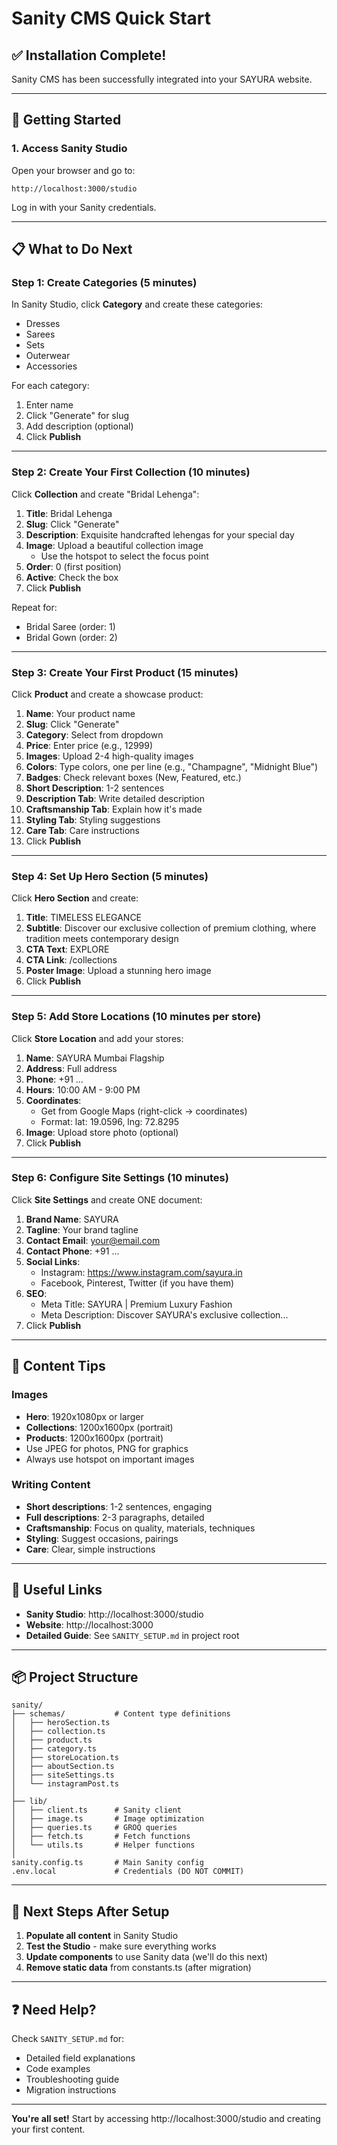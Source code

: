 # Sanity CMS Quick Start

## ✅ Installation Complete!

Sanity CMS has been successfully integrated into your SAYURA website.

---

## 🚀 Getting Started

### 1. Access Sanity Studio

Open your browser and go to:

```
http://localhost:3000/studio
```

Log in with your Sanity credentials.

---

## 📋 What to Do Next

### Step 1: Create Categories (5 minutes)

In Sanity Studio, click **Category** and create these categories:

- Dresses
- Sarees
- Sets
- Outerwear
- Accessories

For each category:
1. Enter name
2. Click "Generate" for slug
3. Add description (optional)
4. Click **Publish**

---

### Step 2: Create Your First Collection (10 minutes)

Click **Collection** and create "Bridal Lehenga":

1. **Title**: Bridal Lehenga
2. **Slug**: Click "Generate"
3. **Description**: Exquisite handcrafted lehengas for your special day
4. **Image**: Upload a beautiful collection image
   - Use the hotspot to select the focus point
5. **Order**: 0 (first position)
6. **Active**: Check the box
7. Click **Publish**

Repeat for:
- Bridal Saree (order: 1)
- Bridal Gown (order: 2)

---

### Step 3: Create Your First Product (15 minutes)

Click **Product** and create a showcase product:

1. **Name**: Your product name
2. **Slug**: Click "Generate"
3. **Category**: Select from dropdown
4. **Price**: Enter price (e.g., 12999)
5. **Images**: Upload 2-4 high-quality images
6. **Colors**: Type colors, one per line (e.g., "Champagne", "Midnight Blue")
7. **Badges**: Check relevant boxes (New, Featured, etc.)
8. **Short Description**: 1-2 sentences
9. **Description Tab**: Write detailed description
10. **Craftsmanship Tab**: Explain how it's made
11. **Styling Tab**: Styling suggestions
12. **Care Tab**: Care instructions
13. Click **Publish**

---

### Step 4: Set Up Hero Section (5 minutes)

Click **Hero Section** and create:

1. **Title**: TIMELESS ELEGANCE
2. **Subtitle**: Discover our exclusive collection of premium clothing, where tradition meets contemporary design
3. **CTA Text**: EXPLORE
4. **CTA Link**: /collections
5. **Poster Image**: Upload a stunning hero image
6. Click **Publish**

---

### Step 5: Add Store Locations (10 minutes per store)

Click **Store Location** and add your stores:

1. **Name**: SAYURA Mumbai Flagship
2. **Address**: Full address
3. **Phone**: +91 ...
4. **Hours**: 10:00 AM - 9:00 PM
5. **Coordinates**:
   - Get from Google Maps (right-click → coordinates)
   - Format: lat: 19.0596, lng: 72.8295
6. **Image**: Upload store photo (optional)
7. Click **Publish**

---

### Step 6: Configure Site Settings (10 minutes)

Click **Site Settings** and create ONE document:

1. **Brand Name**: SAYURA
2. **Tagline**: Your brand tagline
3. **Contact Email**: your@email.com
4. **Contact Phone**: +91 ...
5. **Social Links**:
   - Instagram: https://www.instagram.com/sayura.in
   - Facebook, Pinterest, Twitter (if you have them)
6. **SEO**:
   - Meta Title: SAYURA | Premium Luxury Fashion
   - Meta Description: Discover SAYURA's exclusive collection...
7. Click **Publish**

---

## 🎨 Content Tips

### Images

- **Hero**: 1920x1080px or larger
- **Collections**: 1200x1600px (portrait)
- **Products**: 1200x1600px (portrait)
- Use JPEG for photos, PNG for graphics
- Always use hotspot on important images

### Writing Content

- **Short descriptions**: 1-2 sentences, engaging
- **Full descriptions**: 2-3 paragraphs, detailed
- **Craftsmanship**: Focus on quality, materials, techniques
- **Styling**: Suggest occasions, pairings
- **Care**: Clear, simple instructions

---

## 🔗 Useful Links

- **Sanity Studio**: http://localhost:3000/studio
- **Website**: http://localhost:3000
- **Detailed Guide**: See `SANITY_SETUP.md` in project root

---

## 📦 Project Structure

```
sanity/
├── schemas/           # Content type definitions
│   ├── heroSection.ts
│   ├── collection.ts
│   ├── product.ts
│   ├── category.ts
│   ├── storeLocation.ts
│   ├── aboutSection.ts
│   ├── siteSettings.ts
│   └── instagramPost.ts
│
├── lib/
│   ├── client.ts      # Sanity client
│   ├── image.ts       # Image optimization
│   ├── queries.ts     # GROQ queries
│   ├── fetch.ts       # Fetch functions
│   └── utils.ts       # Helper functions
│
sanity.config.ts       # Main Sanity config
.env.local             # Credentials (DO NOT COMMIT)
```

---

## 🎯 Next Steps After Setup

1. **Populate all content** in Sanity Studio
2. **Test the Studio** - make sure everything works
3. **Update components** to use Sanity data (we'll do this next)
4. **Remove static data** from constants.ts (after migration)

---

## ❓ Need Help?

Check `SANITY_SETUP.md` for:
- Detailed field explanations
- Code examples
- Troubleshooting guide
- Migration instructions

---

**You're all set!** Start by accessing http://localhost:3000/studio and creating your first content.
